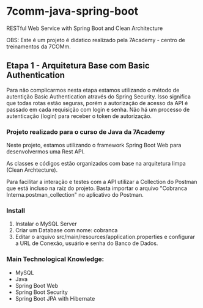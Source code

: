 # 7comm-java-spring-boot
RESTful Web Service with Spring Boot and Clean Architecture

OBS: Este é um projeto é didatico realizado pela 7Academy - centro de treinamentos da 7COMm.

## Etapa 1 - Arquitetura Base com Basic Authentication ##
Para não complicarmos nesta etapa estamos utilizando o método de autentição Basic Authentication através do Spring Security. Isso significa que todas rotas estão seguras, porém a autorização de acesso da API é passado em cada requisição com login e senha. Não há um processo de autenticação (login) para receber o token de autorização.

### Projeto realizado para o curso de Java da 7Academy ###
Neste projeto, estamos utilizando o framework Spring Boot Web para desenvolvermos uma Rest API.

As classes e códigos estão organizados com base na arquitetura limpa (Clean Archtecture).

Para facilitar a interação e testes com a API utilizar a Collection do Postman que está incluso na raíz do projeto. Basta importar o arquivo "Cobranca Interna.postman_collection" no aplicativo do Postman.

### Install ###
1. Instalar o MySQL Server
2. Criar um Database com nome: cobranca
3. Editar o arquivo src/main/resources/application.properties e configurar a URL de Conexão, usuário e senha do Banco de Dados.

### Main Technological Knowledge: ###
- MySQL
- Java
- Spring Boot Web
- Spring Boot Security
- Spring Boot JPA with Hibernate
